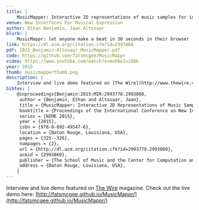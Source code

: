 ```yaml
---
title: |
    MusicMapper: Interactive 2D representations of music samples for in-browser remixing and exploration
venue: New Interfaces For Musical Expression
author: Ethan Benjamin, Jaan Altosaar
blurb: |
    MusicMappr: let anyone make a beat in 30 seconds in their browser
link: https://dl.acm.org/citation.cfm?id=2993860
pdf: 2015_Benjamin-Altosaar_MusicMapper.pdf
code: https://github.com/fatsmcgee/MusicMappr
video: https://www.youtube.com/watch?v=mvD6e1uiO8k
year: 2015
thumb: musicmapperthumb.png
description: |
    Interview and live demo featured on [The Wire](http://www.thewire.co.uk/in-writing/interviews/play-the-musicmappr-sampling-app) magazine. Check out the live demo [here](http://fatsmcgee.github.io/MusicMappr/">http://fatsmcgee.github.io/MusicMappr/)!
bibtex: |
    @inproceedings{Benjamin:2015:MIR:2993778.2993860,
     author = {Benjamin, Ethan and Altosaar, Jaan},
     title = {MusicMapper: Interactive 2D Representations of Music Samples for In-Browser Remixing and Exploration},
     booktitle = {Proceedings of the International Conference on New Interfaces for Musical Expression},
     series = {NIME 2015},
     year = {2015},
     isbn = {978-0-692-49547-6},
     location = {Baton Rouge, Louisiana, USA},
     pages = {325--326},
     numpages = {2},
     url = {http://dl.acm.org/citation.cfm?id=2993778.2993860},
     acmid = {2993860},
     publisher = {The School of Music and the Center for Computation and Technology (CCT), Louisiana State University},
     address = {Baton Rouge, Louisiana, USA},
    }  
---
```


Interview and live demo featured on [The Wire](http://www.thewire.co.uk/in-writing/interviews/play-the-musicmappr-sampling-app) magazine. Check out the live demo here: [http://fatsmcgee.github.io/MusicMappr/](http://fatsmcgee.github.io/MusicMappr/)